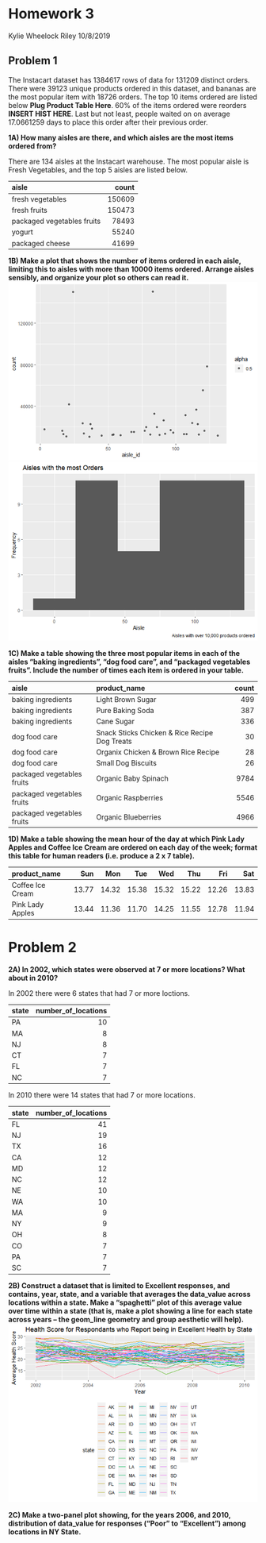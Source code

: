 Homework 3
================
Kylie Wheelock Riley
10/8/2019

## Problem 1

The Instacart dataset has 1384617 rows of data for 131209 distinct
orders. There were 39123 unique products ordered in this dataset, and
bananas are the most popular item with 18726 orders. The top 10 items
ordered are listed below **Plug Product Table Here**. 60% of the items
ordered were reorders **INSERT HIST HERE**. Last but not least, people
waited on on average 17.0661259 days to place this order after their
previous order.

**1A) How many aisles are there, and which aisles are the most items
ordered from?**

There are 134 aisles at the Instacart warehouse. The most popular aisle
is Fresh Vegetables, and the top 5 aisles are listed below.

| aisle                      |  count |
| :------------------------- | -----: |
| fresh vegetables           | 150609 |
| fresh fruits               | 150473 |
| packaged vegetables fruits |  78493 |
| yogurt                     |  55240 |
| packaged cheese            |  41699 |

**1B) Make a plot that shows the number of items ordered in each aisle,
limiting this to aisles with more than 10000 items ordered. Arrange
aisles sensibly, and organize your plot so others can read it.**
![](p8105_hw3_kmw2189_files/figure-gfm/prob%201B-1.png)<!-- -->![](p8105_hw3_kmw2189_files/figure-gfm/prob%201B-2.png)<!-- -->

**1C) Make a table showing the three most popular items in each of the
aisles “baking ingredients”, “dog food care”, and “packaged vegetables
fruits”. Include the number of times each item is ordered in your
table.**

| aisle                      | product\_name                                 | count |
| :------------------------- | :-------------------------------------------- | ----: |
| baking ingredients         | Light Brown Sugar                             |   499 |
| baking ingredients         | Pure Baking Soda                              |   387 |
| baking ingredients         | Cane Sugar                                    |   336 |
| dog food care              | Snack Sticks Chicken & Rice Recipe Dog Treats |    30 |
| dog food care              | Organix Chicken & Brown Rice Recipe           |    28 |
| dog food care              | Small Dog Biscuits                            |    26 |
| packaged vegetables fruits | Organic Baby Spinach                          |  9784 |
| packaged vegetables fruits | Organic Raspberries                           |  5546 |
| packaged vegetables fruits | Organic Blueberries                           |  4966 |

**1D) Make a table showing the mean hour of the day at which Pink Lady
Apples and Coffee Ice Cream are ordered on each day of the week; format
this table for human readers (i.e. produce a 2 x 7 table).**

| product\_name    |   Sun |   Mon |   Tue |   Wed |   Thu |   Fri |   Sat |
| :--------------- | ----: | ----: | ----: | ----: | ----: | ----: | ----: |
| Coffee Ice Cream | 13.77 | 14.32 | 15.38 | 15.32 | 15.22 | 12.26 | 13.83 |
| Pink Lady Apples | 13.44 | 11.36 | 11.70 | 14.25 | 11.55 | 12.78 | 11.94 |

# Problem 2

**2A) In 2002, which states were observed at 7 or more locations? What
about in 2010?**

In 2002 there were 6 states that had 7 or more loctions.

| state | number\_of\_locations |
| :---- | --------------------: |
| PA    |                    10 |
| MA    |                     8 |
| NJ    |                     8 |
| CT    |                     7 |
| FL    |                     7 |
| NC    |                     7 |

In 2010 there were 14 states that had 7 or more locations.

| state | number\_of\_locations |
| :---- | --------------------: |
| FL    |                    41 |
| NJ    |                    19 |
| TX    |                    16 |
| CA    |                    12 |
| MD    |                    12 |
| NC    |                    12 |
| NE    |                    10 |
| WA    |                    10 |
| MA    |                     9 |
| NY    |                     9 |
| OH    |                     8 |
| CO    |                     7 |
| PA    |                     7 |
| SC    |                     7 |

**2B) Construct a dataset that is limited to Excellent responses, and
contains, year, state, and a variable that averages the data\_value
across locations within a state. Make a “spaghetti” plot of this average
value over time within a state (that is, make a plot showing a line for
each state across years – the geom\_line geometry and group aesthetic
will help).**
![](p8105_hw3_kmw2189_files/figure-gfm/problem%202b-1.png)<!-- -->

**2C) Make a two-panel plot showing, for the years 2006, and 2010,
distribution of data\_value for responses (“Poor” to “Excellent”) among
locations in NY State.**
